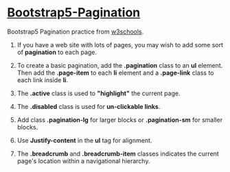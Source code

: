 # <a href="https://www.w3schools.com/bootstrap5/bootstrap_pagination.php">Bootstrap5-Pagination</a>
Bootstrap5 Pagination practice from <a href="https://www.w3schools.com/">w3schools</a>.

1) If you have a web site with lots of pages, you may wish to add some sort of <b>pagination</b> to each page.

2) To create a basic pagination, add the <b>.pagination</b> class to an <b>ul</b> element. Then add the <b>.page-item</b> to each <b>li</b> element and a <b>.page-link</b> class to each link inside <b>li</b>.

3) The <b>.active</b> class is used to <b>"highlight"</b> the current page.

4) The <b>.disabled</b> class is used for <b>un-clickable links</b>.

5) Add class <b>.pagination-lg</b> for larger blocks or <b>.pagination-sm</b> for smaller blocks.

6) Use <b>Justify-content</b> in the <b>ul</b> tag for alignment.

7) The <b>.breadcrumb</b> and <b>.breadcrumb-item</b> classes indicates the current page's location within a navigational hierarchy.
